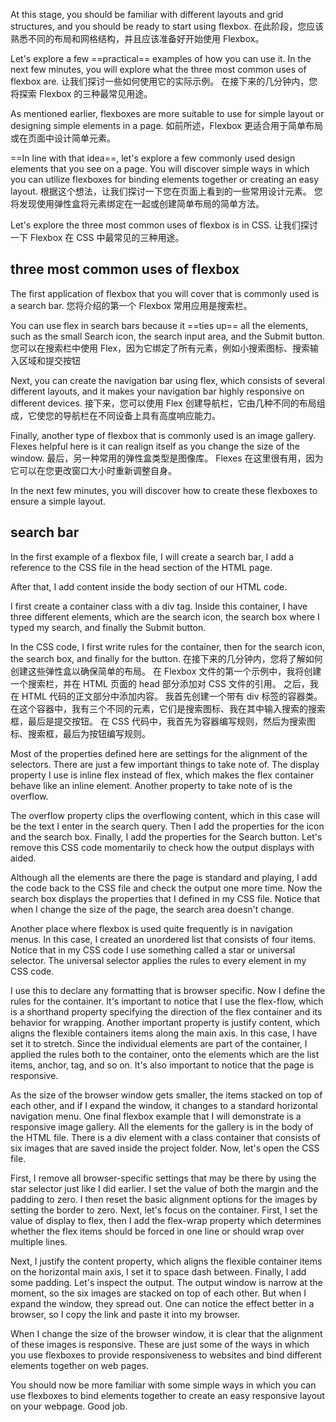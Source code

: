 At this stage, you should be familiar with different layouts and grid structures, and you should be ready to start using flexbox. 
在此阶段，您应该熟悉不同的布局和网格结构，并且应该准备好开始使用 Flexbox。

Let's explore a few ==practical== examples of how you can use it. In the next few minutes, you will explore what the three most common uses of flexbox are. 
让我们探讨一些如何使用它的实际示例。 在接下来的几分钟内，您将探索 Flexbox 的三种最常见用途。

As mentioned earlier, flexboxes are more suitable to use for simple layout or designing simple elements in a page. 
如前所述，Flexbox 更适合用于简单布局或在页面中设计简单元素。

==In line with that idea==, let's explore a few commonly used design elements that you see on a page. You will discover simple ways in which you can utilize flexboxes for binding elements together or creating an easy layout. 
根据这个想法，让我们探讨一下您在页面上看到的一些常用设计元素。 您将发现使用弹性盒将元素绑定在一起或创建简单布局的简单方法。

Let's explore the three most common uses of flexbox is in CSS. 
让我们探讨一下 Flexbox 在 CSS 中最常见的三种用途。

## three most common uses of flexbox
The first application of flexbox that you will cover that is commonly used is a search bar. 
您将介绍的第一个 Flexbox 常用应用是搜索栏。

You can use flex in search bars because it ==ties up== all the elements, such as the small Search icon, the search input area, and the Submit button. 
您可以在搜索栏中使用 Flex，因为它绑定了所有元素，例如小搜索图标、搜索输入区域和提交按钮

Next, you can create the navigation bar using flex, which consists of several different layouts, and it makes your navigation bar highly responsive on different devices. 
接下来，您可以使用 Flex 创建导航栏，它由几种不同的布局组成，它使您的导航栏在不同设备上具有高度响应能力。

Finally, another type of flexbox that is commonly used is an image gallery. Flexes helpful here is it can realign itself as you change the size of the window. 
最后，另一种常用的弹性盒类型是图像库。 Flexes 在这里很有用，因为它可以在您更改窗口大小时重新调整自身。

In the next few minutes, you will discover how to create these flexboxes to ensure a simple layout.
## search bar
In the first example of a flexbox file, I will create a search bar, I add a reference to the CSS file in the head section of the HTML page. 

After that, I add content inside the body section of our HTML code. 

I first create a container class with a div tag. 
Inside this container, I have three different elements, which are the search icon, the search box where I typed my search, and finally the Submit button. 

In the CSS code, I first write rules for the container, then for the search icon, the search box, and finally for the button. 
在接下来的几分钟内，您将了解如何创建这些弹性盒以确保简单的布局。 在 Flexbox 文件的第一个示例中，我将创建一个搜索栏，并在 HTML 页面的 head 部分添加对 CSS 文件的引用。 之后，我在 HTML 代码的正文部分中添加内容。 我首先创建一个带有 div 标签的容器类。 在这个容器中，我有三个不同的元素，它们是搜索图标、我在其中输入搜索的搜索框，最后是提交按钮。 在 CSS 代码中，我首先为容器编写规则，然后为搜索图标、搜索框，最后为按钮编写规则。

Most of the properties defined here are settings for the alignment of the selectors. There are just a few important things to take note of. The display property I use is inline flex instead of flex, which makes the flex container behave like an inline element. Another property to take note of is the overflow. 

The overflow property clips the overflowing content, which in this case will be the text I enter in the search query. Then I add the properties for the icon and the search box. Finally, I add the properties for the Search button. Let's remove this CSS code momentarily to check how the output displays with aided. 

Although all the elements are there the page is standard and playing, I add the code back to the CSS file and check the output one more time. Now the search box displays the properties that I defined in my CSS file. Notice that when I change the size of the page, the search area doesn't change. 

Another place where flexbox is used quite frequently is in navigation menus. In this case, I created an unordered list that consists of four items. Notice that in my CSS code I use something called a star or universal selector. The universal selector applies the rules to every element in my CSS code. 

I use this to declare any formatting that is browser specific. Now I define the rules for the container. It's important to notice that I use the flex-flow, which is a shorthand property specifying the direction of the flex container and its behavior for wrapping. Another important property is justify content, which aligns the flexible containers items along the main axis. In this case, I have set it to stretch. Since the individual elements are part of the container, I applied the rules both to the container, onto the elements which are the list items, anchor, tag, and so on. It's also important to notice that the page is responsive. 

As the size of the browser window gets smaller, the items stacked on top of each other, and if I expand the window, it changes to a standard horizontal navigation menu. One final flexbox example that I will demonstrate is a responsive image gallery. All the elements for the gallery is in the body of the HTML file. There is a div element with a class container that consists of six images that are saved inside the project folder. Now, let's open the CSS file. 

First, I remove all browser-specific settings that may be there by using the star selector just like I did earlier. I set the value of both the margin and the padding to zero. I then reset the basic alignment options for the images by setting the border to zero. Next, let's focus on the container. First, I set the value of display to flex, then I add the flex-wrap property which determines whether the flex items should be forced in one line or should wrap over multiple lines. 

Next, I justify the content property, which aligns the flexible container items on the horizontal main axis, I set it to space dash between. Finally, I add some padding. Let's inspect the output. The output window is narrow at the moment, so the six images are stacked on top of each other. But when I expand the window, they spread out. One can notice the effect better in a browser, so I copy the link and paste it into my browser. 

When I change the size of the browser window, it is clear that the alignment of these images is responsive. These are just some of the ways in which you use flexboxes to provide responsiveness to websites and bind different elements together on web pages. 

You should now be more familiar with some simple ways in which you can use flexboxes to bind elements together to create an easy responsive layout on your webpage. Good job.